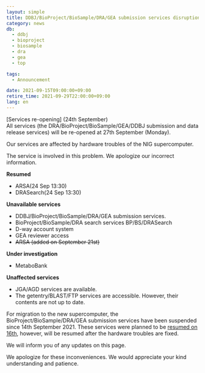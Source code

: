 ```yaml
---
layout: simple
title: DDBJ/BioProject/BioSample/DRA/GEA submission services disruption
category: news
db:
  - ddbj
  - bioproject
  - biosample
  - dra
  - gea
  - top

tags:
  - Announcement

date: 2021-09-15T09:00:00+09:00
retire_time: 2021-09-29T22:00:00+09:00
lang: en
---
```


<span class="red">[Services re-opening] (24th September)</span>    
All services (the DRA/BioProject/BioSample/GEA/DDBJ submission and data release services) will be re-opened at 27th September (Monday).  

Our services are affected by hardware troubles of the NIG supercomputer.

The service is involved in this problem. We apologize our incorrect information.

**<span class="red">Resumed</span>**
- ARSA(24 Sep 13:30)
- DRASearch(24 Sep 13:30)

**Unavailable services**
- DDBJ/BioProject/BioSample/DRA/GEA submission services.
- BioProject/BioSample/DRA search services BP/BS/DRASearch
- D-way account system
- GEA reviewer access
- ~~ARSA (added on September 21st)~~

**Under investigation**
- MetaboBank

**Unaffected services**

- JGA/AGD services are available.
- The getentry/BLAST/FTP services are accessible. However, their contents are not up to date.

For migration to the new supercomputer, the BioProject/BioSample/DRA/GEA submission services have been suspended since 14th September 2021. 
These services were planned to be [resumed on 16th](https://www.ddbj.nig.ac.jp/news/en/2021-08-27-e.html), however, will be resumed after the hardware troubles are fixed.
        
We will inform you of any updates on this page.

We apologize for these inconveniences. We would appreciate your kind understanding and patience.


